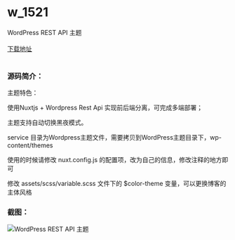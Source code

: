 # w_1521
WordPress REST API 主题
<br/></br>
[下载地址](https://www.uuid2.com/1521.html "下载地址")
<br/></br>
<h3>源码简介：</h3>
<p>主题特色：<p>
<p>使用Nuxtjs + Wordpress Rest Api 实现前后端分离，可完成多端部署；<p>
<p>主题支持自动切换黑夜模式。<p>
<p>service 目录为Wordpress主题文件，需要拷贝到WordPress主题目录下，wp-content/themes<p>
<p>使用的时候请修改 nuxt.config.js 的配置项，改为自己的信息，修改注释的地方即可<p>
<p>修改 assets/scss/variable.scss 文件下的 $color-theme 变量，可以更换博客的主体风格<p>
<h3>截图：</h3>
<img src="https://www.uuid2.com/wp-content/uploads/img/202109/adbd6f4302.jpg" alt="WordPress REST API 主题">
